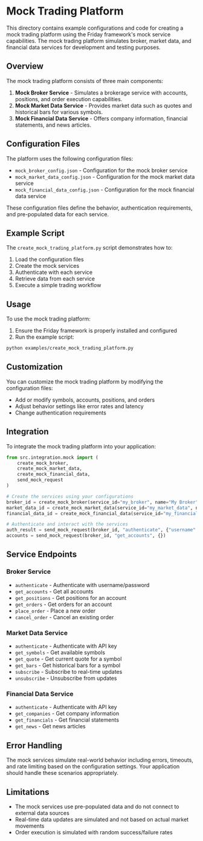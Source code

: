 # Mock Trading Platform

This directory contains example configurations and code for creating a mock trading platform using the Friday framework's mock service capabilities. The mock trading platform simulates broker, market data, and financial data services for development and testing purposes.

## Overview

The mock trading platform consists of three main components:

1. **Mock Broker Service** - Simulates a brokerage service with accounts, positions, and order execution capabilities.
2. **Mock Market Data Service** - Provides market data such as quotes and historical bars for various symbols.
3. **Mock Financial Data Service** - Offers company information, financial statements, and news articles.

## Configuration Files

The platform uses the following configuration files:

- `mock_broker_config.json` - Configuration for the mock broker service
- `mock_market_data_config.json` - Configuration for the mock market data service
- `mock_financial_data_config.json` - Configuration for the mock financial data service

These configuration files define the behavior, authentication requirements, and pre-populated data for each service.

## Example Script

The `create_mock_trading_platform.py` script demonstrates how to:

1. Load the configuration files
2. Create the mock services
3. Authenticate with each service
4. Retrieve data from each service
5. Execute a simple trading workflow

## Usage

To use the mock trading platform:

1. Ensure the Friday framework is properly installed and configured
2. Run the example script:

```bash
python examples/create_mock_trading_platform.py
```

## Customization

You can customize the mock trading platform by modifying the configuration files:

- Add or modify symbols, accounts, positions, and orders
- Adjust behavior settings like error rates and latency
- Change authentication requirements

## Integration

To integrate the mock trading platform into your application:

```python
from src.integration.mock import (
    create_mock_broker,
    create_mock_market_data,
    create_mock_financial_data,
    send_mock_request
)

# Create the services using your configurations
broker_id = create_mock_broker(service_id="my_broker", name="My Broker", config=broker_config)
market_data_id = create_mock_market_data(service_id="my_market_data", name="My Market Data", config=market_data_config)
financial_data_id = create_mock_financial_data(service_id="my_financial_data", name="My Financial Data", config=financial_data_config)

# Authenticate and interact with the services
auth_result = send_mock_request(broker_id, "authenticate", {"username": "demo", "password": "password"})
accounts = send_mock_request(broker_id, "get_accounts", {})
```

## Service Endpoints

### Broker Service
- `authenticate` - Authenticate with username/password
- `get_accounts` - Get all accounts
- `get_positions` - Get positions for an account
- `get_orders` - Get orders for an account
- `place_order` - Place a new order
- `cancel_order` - Cancel an existing order

### Market Data Service
- `authenticate` - Authenticate with API key
- `get_symbols` - Get available symbols
- `get_quote` - Get current quote for a symbol
- `get_bars` - Get historical bars for a symbol
- `subscribe` - Subscribe to real-time updates
- `unsubscribe` - Unsubscribe from updates

### Financial Data Service
- `authenticate` - Authenticate with API key
- `get_companies` - Get company information
- `get_financials` - Get financial statements
- `get_news` - Get news articles

## Error Handling

The mock services simulate real-world behavior including errors, timeouts, and rate limiting based on the configuration settings. Your application should handle these scenarios appropriately.

## Limitations

- The mock services use pre-populated data and do not connect to external data sources
- Real-time data updates are simulated and not based on actual market movements
- Order execution is simulated with random success/failure rates